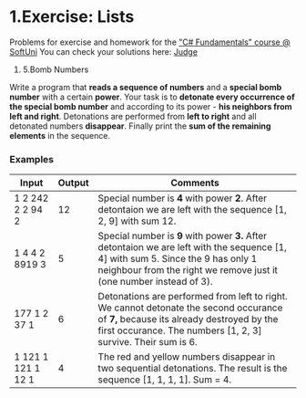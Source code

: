 ﻿# 1.Exercise: Lists

Problems for exercise and homework for the [&quot;C#  Fundamentals&quot; course @ SoftUni](https://softuni.bg/modules/57/tech-module-4-0)
You can check your solutions here: [Judge](https://judge.softuni.bg/Contests/1211)

1. 5.Bomb Numbers

Write a program that **reads a sequence of numbers** and a **special bomb number** with a certain **power**. Your task is to **detonate every occurrence of the special bomb number** and according to its power - **his neighbors from left and right**. Detonations are performed from **left to right** and all detonated numbers **disappear**. Finally print the **sum of the remaining elements** in the sequence.

### Examples

| **Input** | **Output** | **Comments** |
| --- | --- | --- |
| 1 2 242 2 2 94 2 | 12 | Special number is **4** with power **2**. After detontaion we are left with the sequence [1, 2, 9] with sum 12. |
| 1 4 4 2 8919 3 | 5 | Special number is **9** with power **3.** After detontaion we are left with the sequence [1, 4] with sum 5. Since the 9 has only 1 neighbour from the right we remove just it (one number instead of 3). |
| 177 1 2 37 1 | 6 | Detonations are performed from left to right. We cannot detonate the second occurance of **7,** because its already destroyed by the first occurance. The numbers [1, 2, 3] survive. Their sum is 6. |
| 1 121 1 121 1 12 1 | 4 | The red and yellow numbers disappear in two sequential detonations. The result is the sequence [1, 1, 1, 1]. Sum = 4. |

